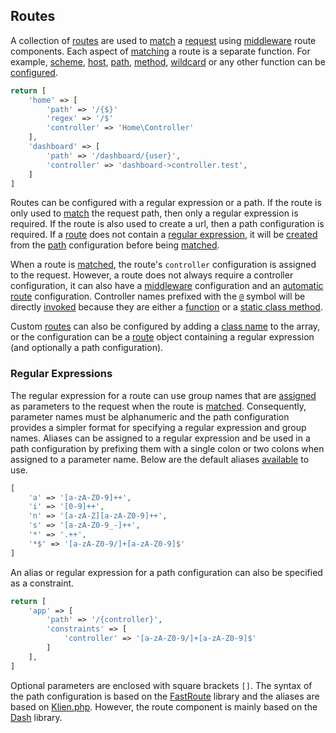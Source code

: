 ## Routes
A collection of [routes](https://github.com/mvc5/mvc5/blob/master/src/Route/Route.php) are used to [match](https://github.com/mvc5/mvc5/blob/master/src/Route/Match.php) a [request](https://github.com/mvc5/mvc5/blob/master/src/Http/Request.php) using [middleware](https://github.com/mvc5/mvc5/blob/master/config/middleware.php#L7) route components. Each aspect of [matching](https://github.com/mvc5/mvc5/blob/master/src/Route/Match.php) a route is a separate function. For example, [scheme](https://github.com/mvc5/mvc5/blob/master/src/Route/Match/Scheme.php), [host](https://github.com/mvc5/mvc5/blob/master/src/Route/Match/Host.php), [path](https://github.com/mvc5/mvc5/blob/master/src/Route/Match/Path.php), [method](https://github.com/mvc5/mvc5/blob/master/src/Route/Match/Method.php), [wildcard](https://github.com/mvc5/mvc5/blob/master/src/Route/Match/Wildcard.php) or any other function can be [configured](https://github.com/mvc5/mvc5/blob/master/config/middleware.php#L7). 
```php
return [
    'home' => [
        'path' => '/{$}'
        'regex' => '/$'
        'controller' => 'Home\Controller'
    ],
    'dashboard' => [
        'path' => '/dashboard/{user}',
        'controller' => 'dashboard->controller.test',
    ]
]
```
Routes can be configured with a regular expression or a path. If the route is only used to [match](https://github.com/mvc5/mvc5/blob/master/src/Route/Match/Path.php#L47) the request path, then only a regular expression is required. If the route is also used to create a url, then a path configuration is required. If a [route](https://github.com/mvc5/mvc5/blob/master/src/Route/Route.php) does not contain a [regular expression](https://github.com/mvc5/mvc5/blob/master/src/Route/Route.php#L78), it will be [created](https://github.com/mvc5/mvc5/blob/master/src/Route/Definition/Build.php#L72) from the [path](https://github.com/mvc5/mvc5/blob/master/src/Route/Definition/Build.php#L68) configuration before being [matched](https://github.com/mvc5/mvc5/blob/master/src/Route/Match/Path.php#L29).

When a route is [matched](https://github.com/mvc5/mvc5/blob/master/src/Route/Match/Path.php#L29), the route's <code>controller</code> configuration is assigned to the request. However, a route does not always require a controller configuration, it can also have a [middleware](#middleware) configuration and an [automatic route](#automatic-routes) configuration. Controller names prefixed with the [<code>@</code>](https://github.com/mvc5/mvc5/blob/master/src/Arg.php#L16) symbol will be directly [invoked](https://github.com/mvc5/mvc5/blob/master/src/Resolver/Service.php#L71) because they are either a [function](https://github.com/mvc5/mvc5/blob/master/src/Signal.php#L33) or a [static class method](https://github.com/mvc5/mvc5/blob/master/src/Signal.php#L31).

Custom [routes](https://github.com/mvc5/mvc5/blob/master/src/Route/Route.php) can also be configured by adding a [class name](https://github.com/mvc5/mvc5/blob/master/src/Route/Definition/Build.php#L39) to the array, or the configuration can be a [route](https://github.com/mvc5/mvc5/blob/master/src/Route/Route.php) object containing a regular expression (and optionally a path configuration).

### Regular Expressions
The regular expression for a route can use group names that are [assigned](https://github.com/mvc5/mvc5/blob/master/src/Route/Match/Path.php#L40) as parameters to the request when the route is [matched](https://github.com/mvc5/mvc5/blob/master/src/Route/Match/Path.php#L29). Consequently, parameter names must be alphanumeric and the path configuration provides a simpler format for specifying a regular expression and group names. Aliases can be assigned to a regular expression and be used in a path configuration by prefixing them with a single colon or two colons when assigned to a parameter name. Below are the default aliases [available](https://github.com/mvc5/mvc5/blob/master/src/Route/Definition/Tokens.php#L23) to use.
```php
[
    'a' => '[a-zA-Z0-9]++',
    'i' => '[0-9]++',
    'n' => '[a-zA-Z][a-zA-Z0-9]++',
    's' => '[a-zA-Z0-9_-]++',
    '*' => '.++',
    '*$' => '[a-zA-Z0-9/]+[a-zA-Z0-9]$'
]
```
An alias or regular expression for a path configuration can also be specified as a constraint.
```php
return [
    'app' => [
        'path' => '/{controller}',
        'constraints' => [
            'controller' => '[a-zA-Z0-9/]+[a-zA-Z0-9]$'
        ]
    ],
]
```
Optional parameters are enclosed with square brackets <code>[]</code>. The syntax of the path configuration is based on the [FastRoute](https://github.com/nikic/FastRoute) library and the aliases are based on [Klien.php](https://github.com/klein/klein.php). However, the route component is mainly based on the [Dash](https://github.com/DASPRiD/Dash) library.
